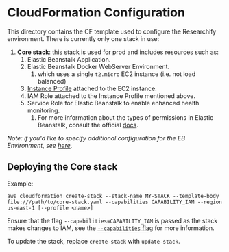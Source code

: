 # CloudFormation Configuration

This directory contains the CF template used to configure the Researchify environment. There is currently only one stack
in use:

1. **Core stack**: this stack is used for prod and includes resources such as:
    1. Elastic Beanstalk Application.
    2. Elastic Beanstalk Docker WebServer Environment.
        1. which uses a single `t2.micro` EC2 instance (i.e. not load balanced)
    3. [Instance Profile](https://docs.aws.amazon.com/elasticbeanstalk/latest/dg/concepts-roles-instance.html) attached
       to the EC2 instance.
    4. IAM Role attached to the Instance Profile mentioned above.
    5. Service Role for Elastic Beanstalk to enable enhanced health monitoring.
        1. For more information about the types of permissions in Elastic Beanstalk, consult the
           official [docs](https://docs.aws.amazon.com/elasticbeanstalk/latest/dg/concepts-roles.html).

*Note: if you'd like to specify additional configuration for the EB Environment,
see [here](https://docs.aws.amazon.com/elasticbeanstalk/latest/dg/command-options-general.html)*.

## Deploying the Core stack

Example:

```shell
aws cloudformation create-stack --stack-name MY-STACK --template-body file:///path/to/core-stack.yaml --capabilities CAPABILITY_IAM --region us-east-1 [--profile <name>]
```

Ensure that the flag `--capabilities=CAPABILITY_IAM` is passed as the stack makes changes to IAM, see
the [`--capabilities` flag](https://awscli.amazonaws.com/v2/documentation/api/latest/reference/cloudformation/create-stack.html#options)
for more information.

To update the stack, replace `create-stack` with `update-stack`.
